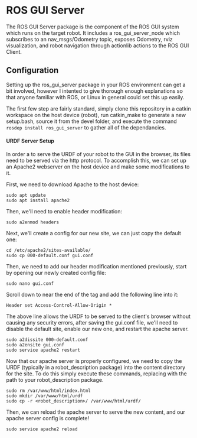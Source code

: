 # ROS GUI Server

The ROS GUI Server package is the component of the ROS GUI system which runs on the target robot. It includes a ros_gui_server_node which subscribes to an nav_msgs/Odometry topic, exposes Odometry, rviz visualization, and robot navigation through actionlib actions to the ROS GUI Client.


## Configuration

Setting up the ros_gui_server package in your ROS environment can get a bit involved, however I intented to give thorough enough explanations so that anyone familiar with ROS, or Linux in general could set this up easily.

The first few step are fairly standard, simply clone this repository in a catkin workspace on the host device (robot), run catkin_make to generate a new setup.bash, source it from the devel folder, and execute the command `rosdep install ros_gui_server` to gather all of the dependancies.

#### URDF Server Setup 

In order a to serve the URDF of your robot to the GUI in the browser, its files need to be served via the http protocol. To accomplish this, we can set up an Apache2 webserver on the host device and make some modifications to it.

First, we need to download Apache to the host device:

```
sudo apt update
sudo apt install apache2
```

Then, we'll need to enable header modification:

```
sudo a2enmod headers
```

Next, we'll create a config for our new site, we can just copy the default one:

```
cd /etc/apache2/sites-available/
sudo cp 000-default.conf gui.conf
```

Then, we need to add our header modification mentioned previously, start by opening our newly created config file:

```
sudo nano gui.conf
```

Scroll down to near the end of the <VirtualHost> tag and add the following line into it:

```
Header set Access-Control-Allow-Origin *
```

The above line allows the URDF to be served to the client's browser without causing any security errors, after saving the gui.conf file, we'll need to disable the default site, enable our new one, and restart the apache server.

```
sudo a2dissite 000-default.conf
sudo a2ensite gui.conf
sudo service apache2 restart
```

Now that our apache server is properly configured, we need to copy the URDF (typically in a robot_description package) into the content directory for the site. To do this simply execute these commands, replacing <robot-description> with the path to your robot_description package.
  
```
sudo rm /var/www/html/index.html
sudo mkdir /var/www/html/urdf
sudo cp -r <robot_description>/ /var/www/html/urdf/
```

Then, we can reload the apache server to serve the new content, and our apache server config is complete!

```
sudo service apache2 reload
```
